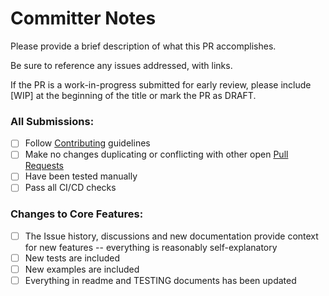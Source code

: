 # Committer Notes

Please provide a brief description of what this PR accomplishes.

Be sure to reference any issues addressed, with links.

If the PR is a work-in-progress submitted for early review, please include [WIP] at the beginning of the title or mark the PR as DRAFT.

### All Submissions:

- [ ] Follow [Contributing](https://github.com/usnistgov/oscal-xproc3/blob/main/CONTRIBUTING.md) guidelines
- [ ] Make no changes duplicating or conflicting with other open [Pull Requests](https://github.com/usnistgov/oscal-xproc3/pulls)
- [ ] Have been tested manually
- [ ] Pass all CI/CD checks

### Changes to Core Features:

- [ ] The Issue history, discussions and new documentation provide context for new features -- everything is reasonably self-explanatory
- [ ] New tests are included
- [ ] New examples are included
- [ ] Everything in readme and TESTING documents has been updated
